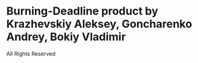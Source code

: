 # Burning-Deadline product by Krazhevskiy Aleksey, Goncharenko Andrey, Bokiy Vladimir
All Rights Reserved
